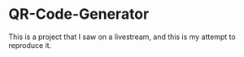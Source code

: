 # QR-Code-Generator
This is a project that I saw on a livestream, and this is my attempt to reproduce it.
